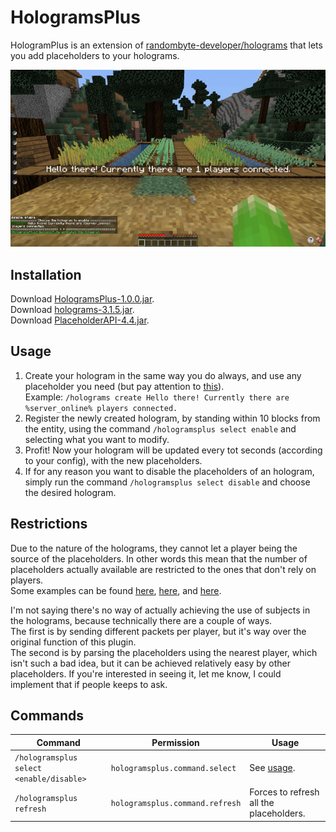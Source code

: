 # HologramsPlus

HologramPlus is an extension of [randombyte-developer/holograms](https://github.com/randombyte-developer/holograms) that lets you add placeholders to your holograms.

[![](https://raw.githubusercontent.com/happyzleaf/HologramsPlus/master/screenshot.png "Click to watch the demo")](https://streamable.com/gc7zs)

Installation
-
Download [HologramsPlus-1.0.0.jar](https://ore.spongepowered.org/happyzlife/HologramsPlus/versions).<br>
Download [holograms-3.1.5.jar](https://ore.spongepowered.org/RandomByte/Holograms/versions).<br>
Download [PlaceholderAPI-4.4.jar](https://ore.spongepowered.org/rojo8399/PlaceholderAPI/versions).

Usage
-
1) Create your hologram in the same way you do always, and use any placeholder you need (but pay attention to [this](#restrictions)).<br>
Example: `/holograms create Hello there! Currently there are %server_online% players connected.`
2) Register the newly created hologram, by standing within 10 blocks from the entity, using the command `/hologramsplus select enable` and selecting what you want to modify.
3) Profit! Now your hologram will be updated every tot seconds (according to your config), with the new placeholders.
4) If for any reason you want to disable the placeholders of an hologram, simply run the command `/hologramsplus select disable` and choose the desired hologram.

Restrictions
-
Due to the nature of the holograms, they cannot let a player being the source of the placeholders. In other words this mean that the number of placeholders actually available are restricted to the ones that don't rely on players.<br>
Some examples can be found [here](https://github.com/rojo8399/PlaceholderAPI/wiki/Placeholders#server), [here](https://github.com/happyzleaf/PixelmonPlaceholders/wiki/Placeholders#general-pixelmon-info), and [here](https://github.com/happyzleaf/PixelmonPlaceholders/wiki/Placeholders#general-pok%C3%A9mon-info).<br>

I'm not saying there's no way of actually achieving the use of subjects in the holograms, because technically there are a couple of ways.<br>
The first is by sending different packets per player, but it's way over the original function of this plugin.<br>
The second is by parsing the placeholders using the nearest player, which isn't such a bad idea, but it can be achieved relatively easy by other placeholders. If you're interested in seeing it, let me know, I could implement that if people keeps to ask.

Commands
-
Command|Permission|Usage
---|---|---
`/hologramsplus select <enable/disable>`|`hologramsplus.command.select`|See [usage](#usage).
`/hologramsplus refresh`|`hologramsplus.command.refresh`|Forces to refresh all the placeholders.
